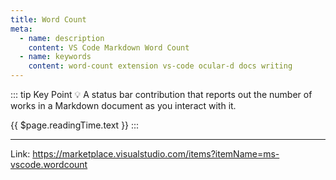 ```yaml
---
title: Word Count
meta:
  - name: description
    content: VS Code Markdown Word Count
  - name: keywords
    content: word-count extension vs-code ocular-d docs writing
---
```


::: tip Key Point
:bulb: A status bar contribution that reports out the number of works in a Markdown document as you interact with it.

{{ $page.readingTime.text }}
:::

---

Link: https://marketplace.visualstudio.com/items?itemName=ms-vscode.wordcount